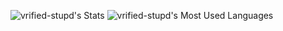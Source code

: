 ![vrified-stupd's Stats](https://github-readme-stats-git-masterorgs-github-readme-stats-team.vercel.app/api?username=vrified-stupd&include_orgs=true&layout=donut&theme=transparent)
![vrified-stupd's Most Used Languages](https://github-readme-stats-git-masterorgs-github-readme-stats-team.vercel.app/api/top-langs/?username=vrified-stupd&include_orgs=true&layout=donut&theme=transparent)
